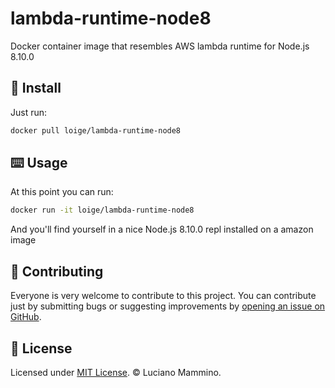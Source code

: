 # lambda-runtime-node8

Docker container image that resembles AWS lambda runtime for Node.js 8.10.0


## 💾 Install

Just run:

```bash
docker pull loige/lambda-runtime-node8
```

## ⌨️ Usage

At this point you can run:

```bash
docker run -it loige/lambda-runtime-node8
```

And you'll find yourself in a nice Node.js 8.10.0 repl installed on a amazon image


## 👯‍ Contributing

Everyone is very welcome to contribute to this project.
You can contribute just by submitting bugs or suggesting improvements by
[opening an issue on GitHub](https://github.com/lmammino/lambda-runtime-node8/issues).


## 🤦‍ License

Licensed under [MIT License](https://github.com/lmammino/lambda-runtime-node8/LICENSE). © Luciano Mammino.

